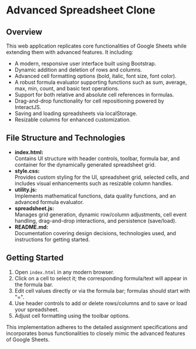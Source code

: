# Advanced Spreadsheet Clone

## Overview
This web application replicates core functionalities of Google Sheets while extending them with advanced features. It including:
- A modern, responsive user interface built using Bootstrap.
- Dynamic addition and deletion of rows and columns.
- Advanced cell formatting options (bold, italic, font size, font color).
- A robust formula evaluator supporting functions such as sum, average, max, min, count, and basic text operations.
- Support for both relative and absolute cell references in formulas.
- Drag-and-drop functionality for cell repositioning powered by InteractJS.
- Saving and loading spreadsheets via localStorage.
- Resizable columns for enhanced customization.

## File Structure and Technologies
- **index.html:**  
  Contains UI structure with header controls, toolbar, formula bar, and container for the dynamically generated spreadsheet grid.
- **style.css:**  
  Provides custom styling for the UI, spreadsheet grid, selected cells, and includes visual enhancements such as resizable column handles.
- **utility.js:**  
  Implements mathematical functions, data quality functions, and an advanced formula evaluator.
- **spreadsheet.js:**  
  Manages grid generation, dynamic row/column adjustments, cell event handling, drag-and-drop interactions, and persistence (save/load).
- **README.md:**  
  Documentation covering design decisions, technologies used, and instructions for getting started.

## Getting Started
1. Open `index.html` in any modern browser.
2. Click on a cell to select it; the corresponding formula/text will appear in the formula bar.
3. Edit cell values directly or via the formula bar; formulas should start with "=".
4. Use header controls to add or delete rows/columns and to save or load your spreadsheet.
5. Adjust cell formatting using the toolbar options.  
   
This implementation adheres to the detailed assignment specifications and incorporates bonus functionalities to closely mimic the advanced features of Google Sheets.
